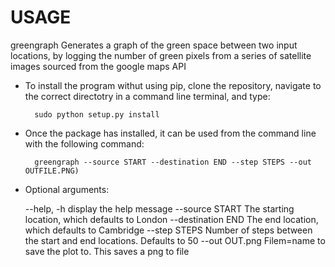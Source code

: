 USAGE
=====

greengraph Generates a graph of the green space between two input locations, by logging the number of green pixels from a series of satellite images sourced from the google maps API

* To install the program withut using pip, clone the repository, navigate to the correct directotry in a command line terminal, and type:

		sudo python setup.py install

* Once the package has installed, it can be used from the command line with the following command:
	
		greengraph --source START --destination END --step STEPS --out OUTFILE.PNG)

* Optional arguments:
	
	--help, -h		display the help message
	--source START		The starting location, which defaults to London
	--destination END	The end location, which defaults to Cambridge
	--step STEPS		Number of steps between the start and end locations. Defaults to 50
	--out OUT.png		Filem=name to save the plot to. This saves a png to file

